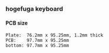 ### hogefuga keyboard

#### PCB size

```
Plate:  76.2mm x 95.25mm, 1.2mm thick
PCB:    97.7mm x 95.25mm
bottom: 97.7mm x 95.25mm
```

